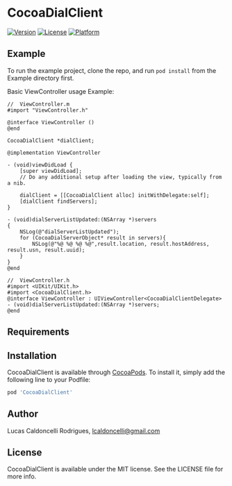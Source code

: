 # CocoaDialClient
[![Version](https://img.shields.io/cocoapods/v/CocoaDialClient.svg?style=flat)](https://cocoapods.org/pods/CocoaDialClient)
[![License](https://img.shields.io/cocoapods/l/CocoaDialClient.svg?style=flat)](https://cocoapods.org/pods/CocoaDialClient)
[![Platform](https://img.shields.io/cocoapods/p/CocoaDialClient.svg?style=flat)](https://cocoapods.org/pods/CocoaDialClient)

## Example

To run the example project, clone the repo, and run `pod install` from the Example directory first.

Basic ViewController usage Example:
```
//  ViewController.m
#import "ViewController.h"

@interface ViewController ()
@end

CocoaDialClient *dialClient;

@implementation ViewController

- (void)viewDidLoad {
    [super viewDidLoad];
    // Do any additional setup after loading the view, typically from a nib.
    
    dialClient = [[CocoaDialClient alloc] initWithDelegate:self];
    [dialClient findServers];
}

- (void)dialServerListUpdated:(NSArray *)servers
{
    NSLog(@"dialServerListUpdated");
    for (CocoaDialServerObject* result in servers){
        NSLog(@"%@ %@ %@ %@",result.location, result.hostAddress, result.usn, result.uuid);
    }
}
@end
```



```
//  ViewController.h
#import <UIKit/UIKit.h>
#import <CocoaDialClient.h>
@interface ViewController : UIViewController<CocoaDialClientDelegate>
- (void)dialServerListUpdated:(NSArray *)servers;
@end
```
## Requirements

## Installation

CocoaDialClient is available through [CocoaPods](https://cocoapods.org). To install
it, simply add the following line to your Podfile:

```ruby
pod 'CocoaDialClient'
```

## Author

Lucas Caldoncelli Rodrigues, lcaldoncelli@gmail.com

## License

CocoaDialClient is available under the MIT license. See the LICENSE file for more info.
